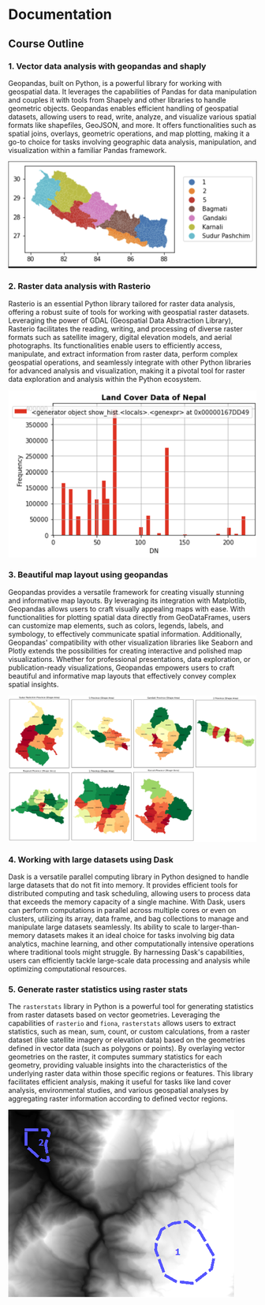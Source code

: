 # Documentation
## Course Outline

### 1. Vector data analysis with geopandas and shaply
Geopandas, built on Python, is a powerful library for working with geospatial data. It leverages the capabilities of Pandas for data manipulation and couples it with tools from Shapely and other libraries to handle geometric objects. Geopandas enables efficient handling of geospatial datasets, allowing users to read, write, analyze, and visualize various spatial formats like shapefiles, GeoJSON, and more. It offers functionalities such as spatial joins, overlays, geometric operations, and map plotting, making it a go-to choice for tasks involving geographic data analysis, manipulation, and visualization within a familiar Pandas framework.

![geopandas demo output](https://github.com/iamtekson/geospatial-data-analysis-python/blob/master/image/geopandas_output.png)

### 2. Raster data analysis with Rasterio
Rasterio is an essential Python library tailored for raster data analysis, offering a robust suite of tools for working with geospatial raster datasets. Leveraging the power of GDAL (Geospatial Data Abstraction Library), Rasterio facilitates the reading, writing, and processing of diverse raster formats such as satellite imagery, digital elevation models, and aerial photographs. Its functionalities enable users to efficiently access, manipulate, and extract information from raster data, perform complex geospatial operations, and seamlessly integrate with other Python libraries for advanced analysis and visualization, making it a pivotal tool for raster data exploration and analysis within the Python ecosystem.

![rasterio demo output](https://github.com/iamtekson/geospatial-data-analysis-python/blob/master/image/lulc_class_dn_values.png)

### 3. Beautiful map layout using geopandas
Geopandas provides a versatile framework for creating visually stunning and informative map layouts. By leveraging its integration with Matplotlib, Geopandas allows users to craft visually appealing maps with ease. With functionalities for plotting spatial data directly from GeoDataFrames, users can customize map elements, such as colors, legends, labels, and symbology, to effectively communicate spatial information. Additionally, Geopandas' compatibility with other visualization libraries like Seaborn and Plotly extends the possibilities for creating interactive and polished map visualizations. Whether for professional presentations, data exploration, or publication-ready visualizations, Geopandas empowers users to craft beautiful and informative map layouts that effectively convey complex spatial insights.

![geopandas map layout](https://github.com/iamtekson/geospatial-data-analysis-python/blob/master/image/gpd_map_output.jpg)

### 4. Working with large datasets using Dask
Dask is a versatile parallel computing library in Python designed to handle large datasets that do not fit into memory. It provides efficient tools for distributed computing and task scheduling, allowing users to process data that exceeds the memory capacity of a single machine. With Dask, users can perform computations in parallel across multiple cores or even on clusters, utilizing its array, data frame, and bag collections to manage and manipulate large datasets seamlessly. Its ability to scale to larger-than-memory datasets makes it an ideal choice for tasks involving big data analytics, machine learning, and other computationally intensive operations where traditional tools might struggle. By harnessing Dask's capabilities, users can efficiently tackle large-scale data processing and analysis while optimizing computational resources.

### 5. Generate raster statistics using raster stats
The `rasterstats` library in Python is a powerful tool for generating statistics from raster datasets based on vector geometries. Leveraging the capabilities of `rasterio` and `fiona`, `rasterstats` allows users to extract statistics, such as mean, sum, count, or custom calculations, from a raster dataset (like satellite imagery or elevation data) based on the geometries defined in vector data (such as polygons or points). By overlaying vector geometries on the raster, it computes summary statistics for each geometry, providing valuable insights into the characteristics of the underlying raster data within those specific regions or features. This library facilitates efficient analysis, making it useful for tasks like land cover analysis, environmental studies, and various geospatial analyses by aggregating raster information according to defined vector regions.

![rasterstats demo image](https://github.com/iamtekson/geospatial-data-analysis-python/blob/master/image/zones_elevation.png)


